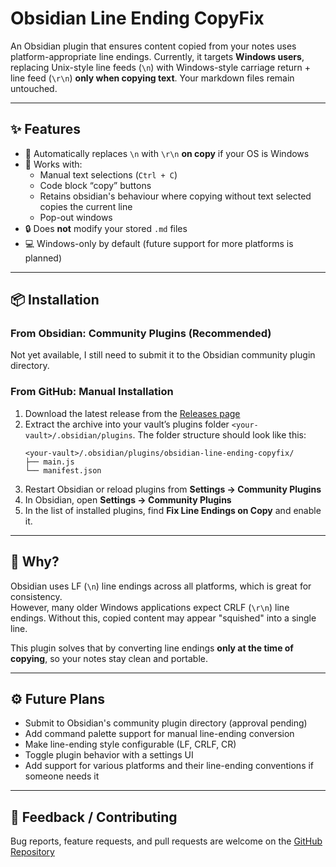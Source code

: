 # Obsidian Line Ending CopyFix

An Obsidian plugin that ensures content copied from your notes uses platform-appropriate line endings. Currently, it targets **Windows users**, replacing Unix-style line feeds (`\n`) with Windows-style carriage return + line feed (`\r\n`) **only when copying text**. Your markdown files remain untouched.

---

## ✨ Features

-   🔁 Automatically replaces `\n` with `\r\n` **on copy** if your OS is Windows
-   🧠 Works with:
    -   Manual text selections (`Ctrl + C`)
    -   Code block “copy” buttons
    -   Retains obsidian's behaviour where copying without text selected copies the current line
    -   Pop-out windows
-   🔒 Does **not** modify your stored `.md` files
-   💻 Windows-only by default (future support for more platforms is planned)

---

## 📦 Installation

### From Obsidian: Community Plugins (Recommended)

Not yet available, I still need to submit it to the Obsidian community plugin directory.

### From GitHub: Manual Installation

1. Download the latest release from the [Releases page](https://github.com/KiwiJanus/obsidian-line-ending-copyfix/releases)
2. Extract the archive into your vault’s plugins folder `<your-vault>/.obsidian/plugins`. The folder structure should look like this:
    ```
    <your-vault>/.obsidian/plugins/obsidian-line-ending-copyfix/
    ├── main.js
    └── manifest.json
    ```
3. Restart Obsidian or reload plugins from **Settings → Community Plugins**
4. In Obsidian, open **Settings → Community Plugins**
5. In the list of installed plugins, find **Fix Line Endings on Copy** and enable it.

---

## 🧠 Why?

Obsidian uses LF (`\n`) line endings across all platforms, which is great for consistency.  
However, many older Windows applications expect CRLF (`\r\n`) line endings. Without this, copied content may appear "squished" into a single line.

This plugin solves that by converting line endings **only at the time of copying**, so your notes stay clean and portable.

---

## ⚙️ Future Plans

-   Submit to Obsidian's community plugin directory (approval pending)
-   Add command palette support for manual line-ending conversion
-   Make line-ending style configurable (LF, CRLF, CR)
-   Toggle plugin behavior with a settings UI
-   Add support for various platforms and their line-ending conventions if someone needs it

---

## 💬 Feedback / Contributing

Bug reports, feature requests, and pull requests are welcome on the [GitHub Repository](https://github.com/KiwiJanus/obsidian-line-ending-copyfix)

